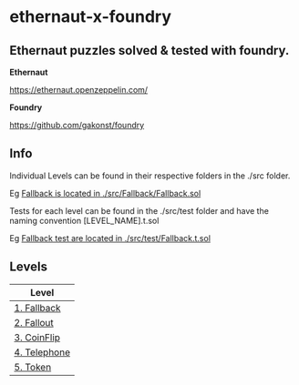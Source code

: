 # ethernaut-x-foundry

## Ethernaut puzzles solved & tested with foundry.

**Ethernaut**

https://ethernaut.openzeppelin.com/

**Foundry**

https://github.com/gakonst/foundry


## Info

Individual Levels can be found in their respective folders in the ./src folder.  

Eg [Fallback is located in ./src/Fallback/Fallback.sol](src/Fallback/Fallback.sol)


Tests for each level can be found in the ./src/test folder and have the naming convention [LEVEL_NAME].t.sol 

Eg [Fallback test are located in ./src/test/Fallback.t.sol](src/test/Fallback.t.sol)


## Levels

| Level | 
| ------------- |
| [1. Fallback](src/Fallback/README.md) |
| [2. Fallout](src/Fallout/README.md) |
| [3. CoinFlip](src/CoinFlip/README.md) |
| [4. Telephone](src/Telephone/README.md) |
| [5. Token](src/Token/README.md) |


